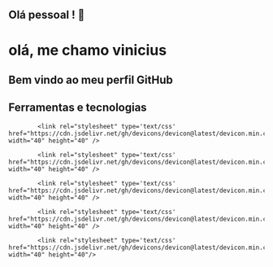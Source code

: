 ## Olá pessoal ! 👋

<!--
**vinisanti01/vinisanti01** is a ✨ _special_ ✨ repository because its `README.md` (this file) appears on your GitHub profile.

Here are some ideas to get you started:

- 🔭 Atualmente trabalho na area de T.I sendo analista de tecnologia
- 🌱 Atualmente estou aprendendo a linguagem de python, ja tive experiencia com linguagens c, c#, html, css e javascript
-->

# olá, me chamo vinicius

## Bem vindo ao meu perfil GitHub

## Ferramentas e tecnologias
<link rel="stylesheet" type='text/css' href="https://cdn.jsdelivr.net/gh/devicons/devicon@latest/devicon.min.css" width="40" height="40" />
<link rel="stylesheet" type='text/css' href="https://cdn.jsdelivr.net/gh/devicons/devicon@latest/devicon.min.css" width="40" height="40" />

            <link rel="stylesheet" type='text/css' href="https://cdn.jsdelivr.net/gh/devicons/devicon@latest/devicon.min.css" width="40" height="40" />
                    
            <link rel="stylesheet" type='text/css' href="https://cdn.jsdelivr.net/gh/devicons/devicon@latest/devicon.min.css" width="40" height="40" />
          
            <link rel="stylesheet" type='text/css' href="https://cdn.jsdelivr.net/gh/devicons/devicon@latest/devicon.min.css" width="40" height="40" />
          
            <link rel="stylesheet" type='text/css' href="https://cdn.jsdelivr.net/gh/devicons/devicon@latest/devicon.min.css" width="40" height="40" />
          
            <link rel="stylesheet" type='text/css' href="https://cdn.jsdelivr.net/gh/devicons/devicon@latest/devicon.min.css" width="40" height="40"/>


          

          
